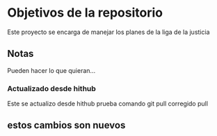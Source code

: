 # Objetivos de la repositorio

Este proyecto se encarga de manejar los planes de la liga de la justicia


## Notas
Pueden hacer lo que quieran...

### Actualizado desde hithub
Este se actualizo desde hithub
 prueba comando git pull corregido pull

 
## estos cambios son nuevos